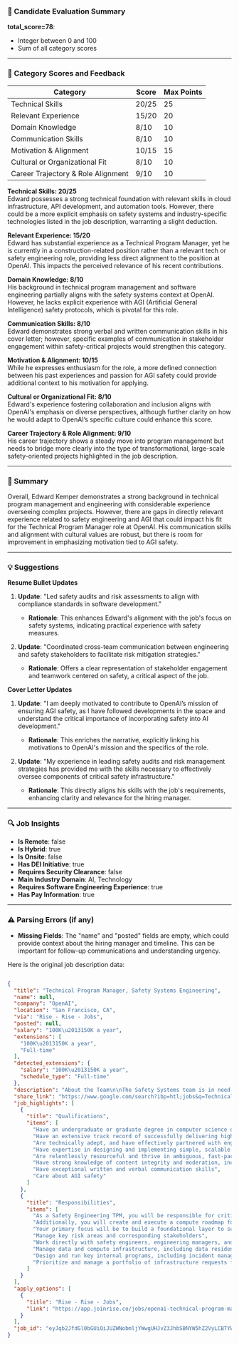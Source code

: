 ### 📄 Candidate Evaluation Summary

**total_score=78**:  
- Integer between 0 and 100  
- Sum of all category scores  

---

### 🎯 Category Scores and Feedback

| Category                        | Score  | Max Points |
|--------------------------------|--------|------------|
| Technical Skills                | 20/25  | 25         |
| Relevant Experience             | 15/20  | 20         |
| Domain Knowledge                | 8/10   | 10         |
| Communication Skills            | 8/10   | 10         |
| Motivation & Alignment          | 10/15  | 15         |
| Cultural or Organizational Fit  | 8/10   | 10         |
| Career Trajectory & Role Alignment | 9/10 | 10         |

**Technical Skills: 20/25**  
Edward possesses a strong technical foundation with relevant skills in cloud infrastructure, API development, and automation tools. However, there could be a more explicit emphasis on safety systems and industry-specific technologies listed in the job description, warranting a slight deduction.

**Relevant Experience: 15/20**  
Edward has substantial experience as a Technical Program Manager, yet he is currently in a construction-related position rather than a relevant tech or safety engineering role, providing less direct alignment to the position at OpenAI. This impacts the perceived relevance of his recent contributions.

**Domain Knowledge: 8/10**  
His background in technical program management and software engineering partially aligns with the safety systems context at OpenAI. However, he lacks explicit experience with AGI (Artificial General Intelligence) safety protocols, which is pivotal for this role.

**Communication Skills: 8/10**  
Edward demonstrates strong verbal and written communication skills in his cover letter; however, specific examples of communication in stakeholder engagement within safety-critical projects would strengthen this category.

**Motivation & Alignment: 10/15**  
While he expresses enthusiasm for the role, a more defined connection between his past experiences and passion for AGI safety could provide additional context to his motivation for applying.

**Cultural or Organizational Fit: 8/10**  
Edward's experience fostering collaboration and inclusion aligns with OpenAI's emphasis on diverse perspectives, although further clarity on how he would adapt to OpenAI’s specific culture could enhance this score.

**Career Trajectory & Role Alignment: 9/10**  
His career trajectory shows a steady move into program management but needs to bridge more clearly into the type of transformational, large-scale safety-oriented projects highlighted in the job description.

---

### 🧾 Summary

Overall, Edward Kemper demonstrates a strong background in technical program management and engineering with considerable experience overseeing complex projects. However, there are gaps in directly relevant experience related to safety engineering and AGI that could impact his fit for the Technical Program Manager role at OpenAI. His communication skills and alignment with cultural values are robust, but there is room for improvement in emphasizing motivation tied to AGI safety. 

---

### 💡 Suggestions

**Resume Bullet Updates**  
1. **Update**: "Led safety audits and risk assessments to align with compliance standards in software development."
   - **Rationale**: This enhances Edward's alignment with the job's focus on safety systems, indicating practical experience with safety measures.

2. **Update**: "Coordinated cross-team communication between engineering and safety stakeholders to facilitate risk mitigation strategies."
   - **Rationale**: Offers a clear representation of stakeholder engagement and teamwork centered on safety, a critical aspect of the job.

**Cover Letter Updates**  
1. **Update**: "I am deeply motivated to contribute to OpenAI’s mission of ensuring AGI safety, as I have followed developments in the space and understand the critical importance of incorporating safety into AI development."
   - **Rationale**: This enriches the narrative, explicitly linking his motivations to OpenAI's mission and the specifics of the role.

2. **Update**: "My experience in leading safety audits and risk management strategies has provided me with the skills necessary to effectively oversee components of critical safety infrastructure."
   - **Rationale**: This directly aligns his skills with the job's requirements, enhancing clarity and relevance for the hiring manager.

---

### 🔍 Job Insights

- **Is Remote**: false  
- **Is Hybrid**: true  
- **Is Onsite**: false  
- **Has DEI Initiative**: true  
- **Requires Security Clearance**: false  
- **Main Industry Domain**: AI, Technology  
- **Requires Software Engineering Experience**: true  
- **Has Pay Information**: true  

---

### ⚠️ Parsing Errors (if any)

- **Missing Fields**: The "name" and "posted" fields are empty, which could provide context about the hiring manager and timeline. This can be important for follow-up communications and understanding urgency. 


Here is the original job description data:

```json

{
  "title": "Technical Program Manager, Safety Systems Engineering",
  "name": null,
  "company": "OpenAI",
  "location": "San Francisco, CA",
  "via": "Rise - Rise - Jobs",
  "posted": null,
  "salary": "100K\u2013150K a year",
  "extensions": [
    "100K\u2013150K a year",
    "Full-time"
  ],
  "detected_extensions": {
    "salary": "100K\u2013150K a year",
    "schedule_type": "Full-time"
  },
  "description": "About the Team\n\nThe Safety Systems team is in need of a Technical Program Manager to streamline our full safety stack and integration of various safety research and mitigations into ChatGPT and our API. This role is critical for driving safe deployment of our new models, synthesizing inputs from multiple stakeholders \u2014 ranging across research, product, engineering, legal, and policy \u2014 and ensuring all the risks are effectively and properly monitored, mitigated, or resolved.\n\nAbout the Role\n\nAs a Safety Engineering TPM, you will be responsible for critical tasks ranging from tracking safety engineering progress and risk tables to overseeing critical data infrastructure programs, acting as the connective tissue to enhance the deployment of OpenAI\u2019s safety system. Additionally, you will create and execute a compute roadmap for your team to ensure that our top priorities are resourced while taking advantage of new opportunities to make key safety infrastructure investments. Your primary focus will be to build a foundational layer to support the safety of all of our models and products.\n\nThis role is based in San Francisco, CA. We use a hybrid work model of 3 days in the office per week and offer relocation assistance to new employees.\n\nIn this role, you will:\n\u2022 Manage key risk areas and corresponding stakeholders.\n\u2022 Work directly with safety engineers, engineering managers, and product managers to build common safety infrastructure.\n\u2022 Manage data and compute infrastructure, including data residency and capacity planning.\n\u2022 Design and run key internal programs, including incident management and processes for regularly updating our safety mitigations.\n\u2022 Prioritize and manage a portfolio of infrastructure requests from other internal teams.\n\nYou might thrive in this role if you:\n\u2022 Have an undergraduate or graduate degree in computer science or computer engineering, or a demonstrated track record of engineering expertise.\n\u2022 Have an extensive track record of successfully delivering high-profile, complex technical projects against tight deadlines.\n\u2022 Are technically adept, and have effectively partnered with engineering and fundamental research teams of the highest caliber.\n\u2022 Have expertise in designing and implementing simple, scalable processes that solve complex problems.\n\u2022 Are relentlessly resourceful and thrive in ambiguous, fast-paced environments.\n\u2022 Have strong knowledge of content integrity and moderation, including industry best practices and regulatory guidelines.\n\u2022 Have exceptional written and verbal communication skills.\n\u2022 Care about AGI safety.\n\nAbout OpenAI\n\nOpenAI is an AI research and deployment company dedicated to ensuring that general-purpose artificial intelligence benefits all of humanity. We push the boundaries of the capabilities of AI systems and seek to safely deploy them to the world through our products. AI is an extremely powerful tool that must be created with safety and human needs at its core, and to achieve our mission, we must encompass and value the many different perspectives, voices, and experiences that form the full spectrum of humanity.\n\nWe are an equal opportunity employer and do not discriminate on the basis of race, religion, national origin, gender, sexual orientation, age, veteran status, disability or any other legally protected status.\n\nFor US Based Candidates: Pursuant to the San Francisco Fair Chance Ordinance, we will consider qualified applicants with arrest and conviction records.\n\nWe are committed to providing reasonable accommodations to applicants with disabilities, and requests can be made via this link.\n\nOpenAI Global Applicant Privacy Policy\n\nAt OpenAI, we believe artificial intelligence has the potential to help people solve immense global challenges, and we want the upside of AI to be widely shared. Join us in shaping the future of technology.",
  "share_link": "https://www.google.com/search?ibp=htl;jobs&q=Technical+Program+Manager&htidocid=n6eu0CRIG_jaYecMAAAAAA%3D%3D&hl=en-US&shndl=37&shmd=H4sIAAAAAAAA_xXNsQrCMBAAUFz7CbrcLNqI4KJTERVFUah7uYYzibR3IZeh_SM_U13e-orPpLg-yXoOFjt4JHEJe7gho6O0gBpflEeoR83UKxzYBSZKgR0s4SItKGGyHoThJOI6mu58zlG3xqh2pdOMOdjSSm-EqZXBvKXVP416TBQ7zNSsN6uhjOzms3skrs4Q-DczHBOyDWplAfvqC4zCutirAAAA&shmds=v1_AQbUm97kenmu4bx15TTeunzCnuTQVGGdmnjz0Y-pzxJYTXTSfA&source=sh/x/job/li/m1/1#fpstate=tldetail&htivrt=jobs&htiq=Technical+Program+Manager&htidocid=n6eu0CRIG_jaYecMAAAAAA%3D%3D",
  "job_highlights": [
    {
      "title": "Qualifications",
      "items": [
        "Have an undergraduate or graduate degree in computer science or computer engineering, or a demonstrated track record of engineering expertise",
        "Have an extensive track record of successfully delivering high-profile, complex technical projects against tight deadlines",
        "Are technically adept, and have effectively partnered with engineering and fundamental research teams of the highest caliber",
        "Have expertise in designing and implementing simple, scalable processes that solve complex problems",
        "Are relentlessly resourceful and thrive in ambiguous, fast-paced environments",
        "Have strong knowledge of content integrity and moderation, including industry best practices and regulatory guidelines",
        "Have exceptional written and verbal communication skills",
        "Care about AGI safety"
      ]
    },
    {
      "title": "Responsibilities",
      "items": [
        "As a Safety Engineering TPM, you will be responsible for critical tasks ranging from tracking safety engineering progress and risk tables to overseeing critical data infrastructure programs, acting as the connective tissue to enhance the deployment of OpenAI\u2019s safety system",
        "Additionally, you will create and execute a compute roadmap for your team to ensure that our top priorities are resourced while taking advantage of new opportunities to make key safety infrastructure investments",
        "Your primary focus will be to build a foundational layer to support the safety of all of our models and products",
        "Manage key risk areas and corresponding stakeholders",
        "Work directly with safety engineers, engineering managers, and product managers to build common safety infrastructure",
        "Manage data and compute infrastructure, including data residency and capacity planning",
        "Design and run key internal programs, including incident management and processes for regularly updating our safety mitigations",
        "Prioritize and manage a portfolio of infrastructure requests from other internal teams"
      ]
    }
  ],
  "apply_options": [
    {
      "title": "Rise - Rise - Jobs",
      "link": "https://app.joinrise.co/jobs/openai-technical-program-manager-safety-systems-engineering-u8hr?utm_campaign=google_jobs_apply&utm_source=google_jobs_apply&utm_medium=organic"
    }
  ],
  "job_id": "eyJqb2JfdGl0bGUiOiJUZWNobmljYWwgUHJvZ3JhbSBNYW5hZ2VyLCBTYWZldHkgU3lzdGVtcyBFbmdpbmVlcmluZyIsImNvbXBhbnlfbmFtZSI6Ik9wZW5BSSIsImFkZHJlc3NfY2l0eSI6IlNhbiBGcmFuY2lzY28sIENBIiwiaHRpZG9jaWQiOiJuNmV1MENSSUdfamFZZWNNQUFBQUFBPT0iLCJ1dWxlIjoidytDQUlRSUNJTlZXNXBkR1ZrSUZOMFlYUmxjdyJ9"
}